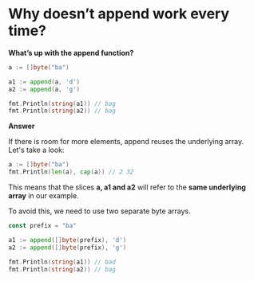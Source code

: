 # Why doesn’t append work every time?

**What’s up with the append function?**

```go
a := []byte("ba")

a1 := append(a, 'd')
a2 := append(a, 'g')

fmt.Println(string(a1)) // bag
fmt.Println(string(a2)) // bag
```

**Answer**

If there is room for more elements, append reuses the underlying array. Let's take a look:

```go
a := []byte("ba")
fmt.Println(len(a), cap(a)) // 2 32
```

This means that the slices **a, a1 and a2** will refer to the **same underlying array** in our example.

To avoid this, we need to use two separate byte arrays.

```go
const prefix = "ba"

a1 := append([]byte(prefix), 'd')
a2 := append([]byte(prefix), 'g')

fmt.Println(string(a1)) // bad
fmt.Println(string(a2)) // bag
```

